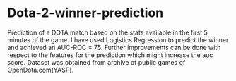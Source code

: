 # Dota-2-winner-prediction
Prediction of a DOTA match based on the stats available in the first 5 minutes of the game. 
I have used Logistics Regression to predict the winner and achieved an AUC-ROC = 75. Further improvements can be done with respect to the features for the prediction which might increase the auc score.
Dataset was obtained from archive of public games of OpenDota.com(YASP).
